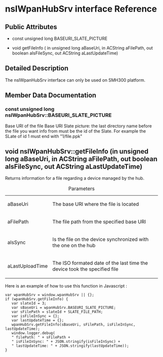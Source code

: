 nsIWpanHubSrv interface Reference
=================================

Public Attributes
-----------------

-   const unsigned long BASEURI\_SLATE\_PICTURE

-   void getFileInfo ( in unsigned long aBaseUri, in ACString aFilePath, out boolean aIsFileSync, out ACString aLastUpdateTime)

Detailed Description
--------------------

The nsIWpanHubSrv interface can only be used on SMH300 platform.

Member Data Documentation
-------------------------

### const unsigned long nsIWpanHubSrv::BASEURI\_SLATE\_PICTURE

Base URI of the file Base URI Slate picture: the last directory name before the file you want info from must be the id of the Slate. For example the SLate of id 1 must end with "1/file.ppk"

void nsIWpanHubSrv::getFileInfo (in unsigned long aBaseUri, in ACString aFilePath, out boolean aIsFileSync, out ACString aLastUpdateTime)
-----------------------------------------------------------------------------------------------------------------------------------------

Returns information for a file regarding a device managed by the hub.

<table>
<caption>Parameters</caption>
<colgroup>
<col width="20%" />
<col width="80%" />
</colgroup>
<tbody>
<tr class="odd">
<td align="left">aBaseUri</td>
<td align="left"><p>The base URI where the file is located</p></td>
</tr>
<tr class="even">
<td align="left">aFilePath</td>
<td align="left"><p>The file path from the specified base URI</p></td>
</tr>
<tr class="odd">
<td align="left">aIsSync</td>
<td align="left"><p>Is the file on the device synchronized with the one on the hub</p></td>
</tr>
<tr class="even">
<td align="left">aLastUploadTime</td>
<td align="left"><p>The ISO formated date of the last time the device took the specified file</p></td>
</tr>
</tbody>
</table>

Here is an example of how to use this function in Javascript :

    var wpanHubSrv = window.wpanHubSrv || {};
    if (wpanHubSrv.getFileInfo) {
       var slateId = 3;
       var sBaseUri = wpanHubSrv.BASEURI_SLATE_PICTURE;
       var sFilePath = slateId + SLATE_FILE_PATH;
       var isFileInSync = {};
       var lastUpdateTime = {};
       wpanHubSrv.getFileInfo(sBaseUri, sFilePath, isFileInSync, lastUpdateTime);
       window.logger.debug(
       " filePath: " + sFilePath +
       " isFileInSync: " + JSON.stringify(isFileInSync) +
       " lastUpdateTime: " + JSON.stringify(lastUpdateTime));
    }
